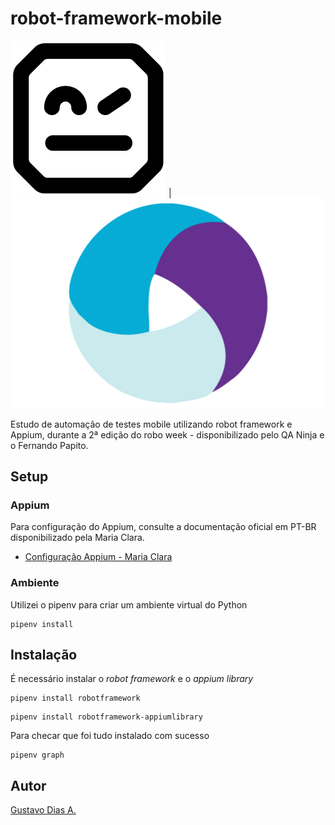 # robot-framework-mobile

![Robot Framework Logo](images/Robot-Framework.png) | ![Appium Logo](images/Appium.png)

Estudo de automação de testes mobile utilizando robot framework e Appium, durante a 2ª edição do robo week - disponibilizado pelo QA Ninja e o Fernando Papito.

## Setup

### Appium 

Para configuração do Appium, consulte a documentação oficial em PT-BR disponibilizado pela Maria Clara.

 - [Configuração Appium - Maria Clara](https://github.com/clarabez/appium)

### Ambiente

Utilizei o pipenv para criar um ambiente virtual do Python

```console
pipenv install
```

## Instalação

É necessário instalar o *robot framework* e o *appium library*

```console
pipenv install robotframework
```

```console
pipenv install robotframework-appiumlibrary
```

Para checar que foi tudo instalado com sucesso

```console
pipenv graph
```

## Autor

[Gustavo Dias A.](https://www.linkedin.com/in/gustavo-dias-alexandre-543568157/)
